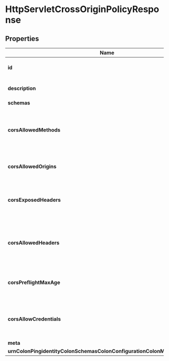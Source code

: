 

# HttpServletCrossOriginPolicyResponse


## Properties

| Name | Type | Description | Notes |
|------------ | ------------- | ------------- | -------------|
|**id** | **String** | Name of the HTTP Servlet Cross Origin Policy |  |
|**description** | **String** | A description for this HTTP Servlet Cross Origin Policy |  [optional] |
|**schemas** | **List&lt;EnumhttpServletCrossOriginPolicySchemaUrn&gt;** |  |  [optional] |
|**corsAllowedMethods** | **List&lt;String&gt;** | A list of HTTP methods allowed for cross-origin access to resources. i.e. one or more of GET, POST, PUT, DELETE, etc. |  [optional] |
|**corsAllowedOrigins** | **List&lt;String&gt;** | A list of origins that are allowed to execute cross-origin requests. |  [optional] |
|**corsExposedHeaders** | **List&lt;String&gt;** | A list of HTTP headers other than the simple response headers that browsers are allowed to access. |  [optional] |
|**corsAllowedHeaders** | **List&lt;String&gt;** | A list of HTTP headers that are supported by the resource and can be specified in a cross-origin request. |  [optional] |
|**corsPreflightMaxAge** | **String** | The maximum amount of time that a preflight request can be cached by a client. |  [optional] |
|**corsAllowCredentials** | **Boolean** | Indicates whether the servlet extension allows CORS requests with username/password credentials. |  [optional] |
|**meta** | [**MetaMeta**](MetaMeta.md) |  |  [optional] |
|**urnColonPingidentityColonSchemasColonConfigurationColonMessagesColon20** | [**MetaUrnPingidentitySchemasConfigurationMessages20**](MetaUrnPingidentitySchemasConfigurationMessages20.md) |  |  [optional] |



